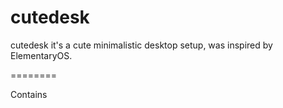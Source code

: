cutedesk
========

cutedesk it's a cute minimalistic desktop setup, was inspired by ElementaryOS.

========

Contains 
